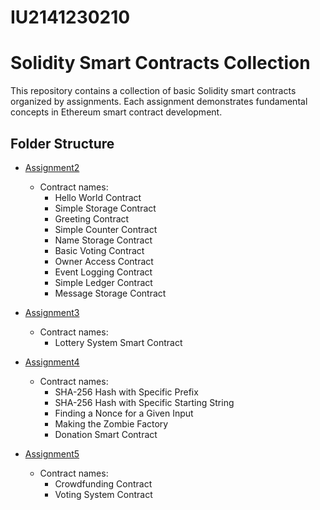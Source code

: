 # IU2141230210
# Solidity Smart Contracts Collection

This repository contains a collection of basic Solidity smart contracts organized by assignments. Each assignment demonstrates fundamental concepts in Ethereum smart contract development.

## Folder Structure


- [Assignment2](Assignment2)
  - Contract names:
    - Hello World Contract
    - Simple Storage Contract
    - Greeting Contract
    - Simple Counter Contract
    - Name Storage Contract
    - Basic Voting Contract
    - Owner Access Contract
    - Event Logging Contract
    - Simple Ledger Contract
    - Message Storage Contract

- [Assignment3](Assignment3)
  - Contract names:
    - Lottery System Smart Contract

- [Assignment4](Assignment4)
  - Contract names:
    - SHA-256 Hash with Specific Prefix
    - SHA-256 Hash with Specific Starting String
    - Finding a Nonce for a Given Input
    - Making the Zombie Factory
    - Donation Smart Contract

- [Assignment5](Assignment5)
  - Contract names:
    - Crowdfunding Contract
    - Voting System Contract
